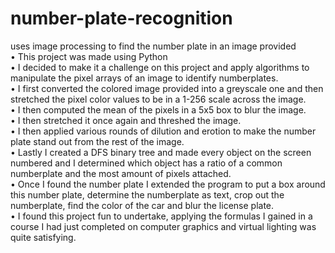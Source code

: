 # number-plate-recognition
uses image processing to find the number plate in an image provided <br>
• This project was made using Python<br>
• I decided to make it a challenge on this project and apply algorithms to manipulate the pixel arrays of an image to identify numberplates.<br>
• I first converted the colored image provided into a greyscale one and then stretched the pixel color values to be in a 1-256 scale across the image.<br>
• I then computed the mean of the pixels in a 5x5 box to blur the image.<br>
• I then stretched it once again and threshed the image.<br>
• I then applied various rounds of dilution and erotion to make the number plate stand out from the rest of the image.<br>
• Lastly I created a DFS binary tree and made every object on the screen numbered and I determined which object has a ratio of a common numberplate and the most amount of pixels attached.<br>
• Once I found the number plate I extended the program to put a box around this number plate, determine the numberplate as text, crop out the numberplate, find the color of the car and blur the license plate.<br>
• I found this project fun to undertake, applying the formulas I gained in a course I had just completed on computer graphics and virtual lighting was quite satisfying.
